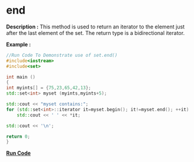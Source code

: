 # end

**Description :**
This method is used to return an iterator to the element just after the last element of the set. The return type is a bidirectional iterator. 

**Example :**
```cpp
//Run Code To Demonstrate use of set.end()
#include<iostream>
#include<set>

int main ()
{
int myints[] = {75,23,65,42,13};
std::set<int> myset (myints,myints+5);

std::cout << "myset contains:";
for (std::set<int>::iterator it=myset.begin(); it!=myset.end(); ++it)
    std::cout << ' ' << *it;

std::cout << '\n';

return 0;
}

```
**[Run Code](https://rextester.com/LVZ34285)**